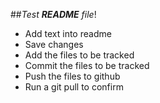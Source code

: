 ##*Test **README** file*!

* Add text into readme
* Save changes
* Add the files to be tracked
* Commit the files to be tracked
* Push the files to github
* Run a git pull to confirm